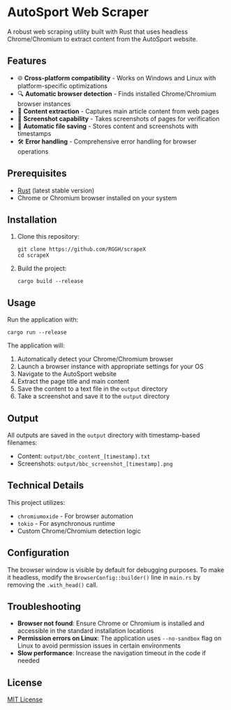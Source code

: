 # AutoSport Web Scraper

A robust web scraping utility built with Rust that uses headless Chrome/Chromium to extract content from the AutoSport website.

## Features

- 🌐 **Cross-platform compatibility** - Works on Windows and Linux with platform-specific optimizations
- 🔍 **Automatic browser detection** - Finds installed Chrome/Chromium browser instances
- 📄 **Content extraction** - Captures main article content from web pages
- 📸 **Screenshot capability** - Takes screenshots of pages for verification
- 💾 **Automatic file saving** - Stores content and screenshots with timestamps
- 🛠️ **Error handling** - Comprehensive error handling for browser operations

## Prerequisites

- [Rust](https://www.rust-lang.org/tools/install) (latest stable version)
- Chrome or Chromium browser installed on your system

## Installation

1. Clone this repository:
   ```
   git clone https://github.com/RGGH/scrapeX
   cd scrapeX
   ```

2. Build the project:
   ```
   cargo build --release
   ```

## Usage

Run the application with:

```
cargo run --release
```

The application will:
1. Automatically detect your Chrome/Chromium browser
2. Launch a browser instance with appropriate settings for your OS
3. Navigate to the AutoSport website
4. Extract the page title and main content
5. Save the content to a text file in the `output` directory
6. Take a screenshot and save it to the `output` directory

## Output

All outputs are saved in the `output` directory with timestamp-based filenames:
- Content: `output/bbc_content_[timestamp].txt`
- Screenshots: `output/bbc_screenshot_[timestamp].png`

## Technical Details

This project utilizes:
- `chromiumoxide` - For browser automation
- `tokio` - For asynchronous runtime
- Custom Chrome/Chromium detection logic

## Configuration

The browser window is visible by default for debugging purposes. To make it headless, modify the `BrowserConfig::builder()` line in `main.rs` by removing the `.with_head()` call.

## Troubleshooting

- **Browser not found**: Ensure Chrome or Chromium is installed and accessible in the standard installation locations
- **Permission errors on Linux**: The application uses `--no-sandbox` flag on Linux to avoid permission issues in certain environments
- **Slow performance**: Increase the navigation timeout in the code if needed

## License

[MIT License](LICENSE)
